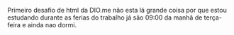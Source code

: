 Primeiro desafio de html da DIO.me
não esta lá grande coisa por que estou estudando durante as ferias do trabalho 
já são 09:00 da manhã de terça-feira e ainda nao dormi.

